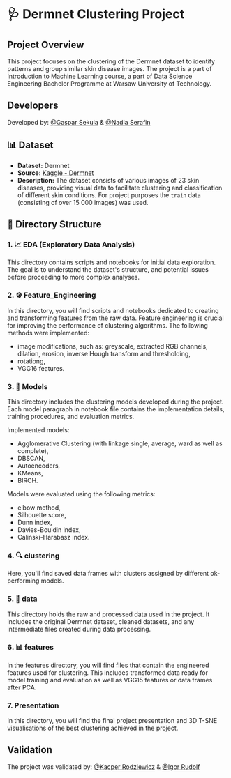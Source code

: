 # 🩺 Dermnet Clustering Project

## Project Overview
This project focuses on the clustering of the Dermnet dataset to identify patterns and group similar skin disease images. The project is a part of Introduction to Machine Learning course, a part of Data Science Engineering Bachelor Programme at Warsaw University of Technology.

##  Developers

Developed by: [@Gaspar Sekula](https://github.com/GasparSekula) & [@Nadia Serafin](https://github.com/nadias03)

## 📊 Dataset
- **Dataset:** Dermnet 
- **Source:** [Kaggle - Dermnet](https://www.kaggle.com/datasets/shubhamgoel27/dermnet/data)
- **Description:** The dataset consists of various images of 23 skin diseases, providing visual data to facilitate clustering and classification of different skin conditions. For project purposes the `train` data (consisting of over 15 000 images) was used.

## 📂 Directory Structure

### 1. 📈 EDA (Exploratory Data Analysis)
This directory contains scripts and notebooks for initial data exploration. The goal is to understand the dataset's structure, and potential issues before proceeding to more complex analyses.

### 2. ⚙️ Feature_Engineering
In this directory, you will find scripts and notebooks dedicated to creating and transforming features from the raw data. Feature engineering is crucial for improving the performance of clustering algorithms. The following methods were implemented:
- image modifications, such as: greyscale, extracted RGB channels, dilation, erosion, inverse Hough transform and thresholding,
- rotationg,
- VGG16 features.

### 3. 🧠 Models
This directory includes the clustering models developed during the project. Each model paragraph in notebook file contains the implementation details, training procedures, and evaluation metrics.  

Implemented models:
- Agglomerative Clustering (with linkage single, average, ward as well as complete),
- DBSCAN,
- Autoencoders,
- KMeans,
- BIRCH.

Models were evaluated using the following metrics:
- elbow method,
- Silhouette score,
- Dunn index,
- Davies-Bouldin index,
- Caliński-Harabasz index.

### 4. 🔍 clustering
Here, you'll find saved data frames with clusters assigned by different ok-performing models.

### 5. 📂 data
This directory holds the raw and processed data used in the project. It includes the original Dermnet dataset, cleaned datasets, and any intermediate files created during data processing.

### 6. 📊 features
In the features directory, you will find files that contain the engineered features used for clustering. This includes transformed data ready for model training and evaluation as well as VGG15 features or data frames after PCA.

### 7. Presentation
In this directory, you will find the final project presentation and 3D T-SNE visualisations of the best clustering achieved in the project.

## Validation 

The project was validated by: [@Kacper Rodziewicz](https://github.com/kacperrodziewicz8814) & [@Igor Rudolf](https://github.com/IgorRudolf )
